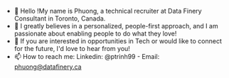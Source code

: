 - 👋 Hello !My name is Phuong, a technical recruiter at Data Finery Consultant in Toronto, Canada. 
- 👀 I greatly believes in a personalized, people-first approach, and I am passionate about enabling people to do what they love! 
- 💞️ If you are interested in opportunities in Tech or would like to connect for the future, I'd love to hear from you!
- 📫 How to reach me: Linkedin: @ptrinh99 - Email: phuong@datafinery.ca

<!---
PhuongFINERY/PhuongFINERY is a ✨ special ✨ repository because its `README.md` (this file) appears on your GitHub profile.
You can click the Preview link to take a look at your changes.
--->
